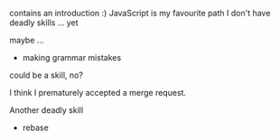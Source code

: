 contains an introduction :)
JavaScript is my favourite path
I don't have deadly skills ... yet

maybe ...     
* making grammar mistakes

could be a skill, no?

I think I prematurely accepted a merge request.

Another deadly skill

* rebase

